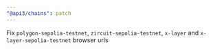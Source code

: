 ```yaml
---
"@api3/chains": patch
---
```


Fix `polygon-sepolia-testnet`, `zircuit-sepolia-testnet`, `x-layer` and `x-layer-sepolia-testnet` browser urls
